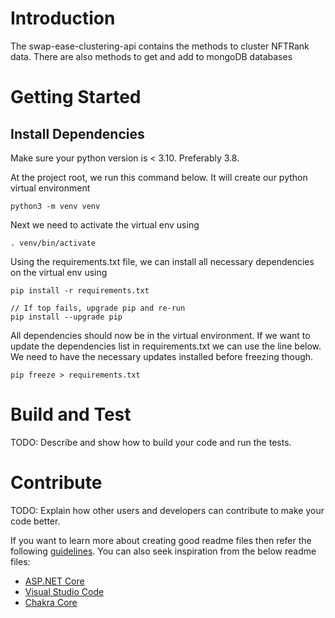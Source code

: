 # Introduction

The swap-ease-clustering-api contains the methods to cluster NFTRank data. There are also methods to get and add to mongoDB databases

# Getting Started

## Install Dependencies

Make sure your python version is < 3.10. Preferably 3.8.

At the project root, we run this command below. It will create our python virtual environment

```
python3 -m venv venv
```

Next we need to activate the virtual env using

```
. venv/bin/activate
```

Using the requirements.txt file, we can install all necessary dependencies on the virtual env using

```
pip install -r requirements.txt

// If top fails, upgrade pip and re-run
pip install --upgrade pip
```

All dependencies should now be in the virtual environment. If we want to update the dependencies list in requirements.txt we can use the line below. We need to have the necessary updates installed before freezing though.

```
pip freeze > requirements.txt
```

# Build and Test

TODO: Describe and show how to build your code and run the tests.

# Contribute

TODO: Explain how other users and developers can contribute to make your code better.

If you want to learn more about creating good readme files then refer the following [guidelines](https://docs.microsoft.com/en-us/azure/devops/repos/git/create-a-readme?view=azure-devops). You can also seek inspiration from the below readme files:

- [ASP.NET Core](https://github.com/aspnet/Home)
- [Visual Studio Code](https://github.com/Microsoft/vscode)
- [Chakra Core](https://github.com/Microsoft/ChakraCore)
